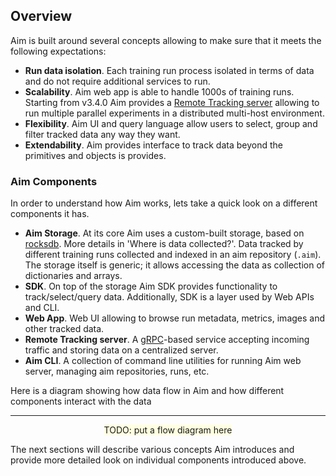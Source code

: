 ## Overview

Aim is built around several concepts allowing to make sure that it meets the following expectations:
- **Run data isolation**. Each training run process isolated in terms of data and do not require additional services to run.
- **Scalability**. Aim web app is able to handle 1000s of training runs. Starting from v3.4.0 Aim provides a
[Remote Tracking server](./remote_tracking_basics.html) allowing to run multiple parallel experiments in a distributed multi-host environment.
- **Flexibility**. Aim UI and query language allow users to select, group and filter tracked data any way they want.
- **Extendability**. Aim provides interface to track data beyond the primitives and objects is provides.

### Aim Components
In order to understand how Aim works, lets take a quick look on a different components it has.
- **Aim Storage**. At its core Aim uses a custom-built storage, based on [rocksdb](http://rocksdb.org/docs/getting-started.html). More details in 'Where is data collected?'. Data tracked by
different training runs collected and indexed in an aim repository (`.aim`). The storage itself is generic; it
allows accessing the data as collection of dictionaries and arrays.
- **SDK**. On top of the storage Aim SDK provides functionality to track/select/query data. Additionally, SDK is a layer used by Web APIs
and CLI.
- **Web App**. Web UI allowing to browse run metadata, metrics, images and other tracked data.
- **Remote Tracking server**. A [gRPC](https://grpc.io/about)-based service accepting incoming traffic and storing data on a centralized server.
- **Aim CLI**. A collection of command line utilities for running Aim web server, managing aim repositories, runs, etc.

Here is a diagram showing how data flow in Aim and how different components interact with the data

---
<div align="center">
<span style="background:lightyellow">TODO: put a flow diagram here</span>
</div>


The next sections will describe various concepts Aim introduces and provide more detailed look on
individual components introduced above.


